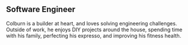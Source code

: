 
Software Engineer
----------------------------

Colburn is a builder at heart, and loves solving engineering challenges. Outside of work, he enjoys DIY projects around the house, spending time with his family, perfecting his expresso, and improving his fitness health.


